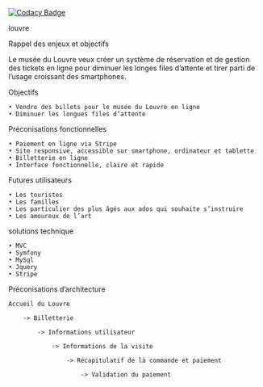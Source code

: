 [![Codacy Badge](https://api.codacy.com/project/badge/Grade/aee0a17192e64837a60c0665687e55b3)](https://www.codacy.com/app/stefano-perico/louvre?utm_source=github.com&amp;utm_medium=referral&amp;utm_content=stefano-perico/louvre&amp;utm_campaign=Badge_Grade)

louvre

Rappel des enjeux et objectifs

Le musée du Louvre veux créer un système de réservation et de gestion des tickets en ligne pour diminuer les longes files d’attente et tirer parti de l’usage croissant des smartphones.

Objectifs

    • Vendre des billets pour le musée du Louvre en ligne
    • Diminuer les longues files d’attente
    
Préconisations fonctionnelles

    • Paiement en ligne via Stripe
    • Site responsive, accessible sur smartphone, ordinateur et tablette
    • Billetterie en ligne
    • Interface fonctionnelle, claire et rapide
    
Futures utilisateurs

    • Les touristes
    • Les familles
    • Les particulier des plus âgés aux ados qui souhaite s’instruire
    • Les amoureux de l’art
    
solutions technique

    • MVC
    • Symfony
    • MySql
    • Jquery
    • Stripe
    
Préconisations d’architecture

    Accueil du Louvre
    
        -> Billetterie
        
            -> Informations utilisateur
            
                -> Informations de la visite
                
                    -> Récapitulatif de la commande et paiement
                    
                        -> Validation du paiement
                        


